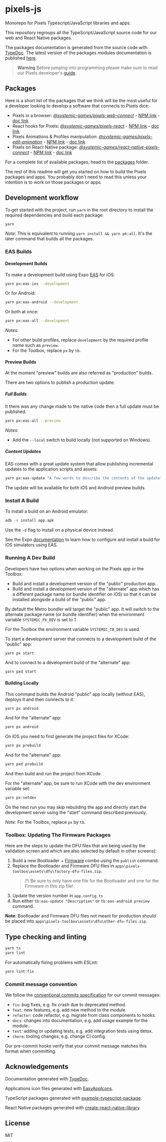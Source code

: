 # pixels-js

Monorepo for Pixels Typescript/JavaScript libraries and apps.

This repository regroups all the TypeScript/JavaScript source code
for our web and React Native packages.

The packages documentation is generated from the source code with
[TypeDoc](https://typedoc.org/).
The latest version of the packages modules documentation is published [here](
    https://gamewithpixels.github.io/pixels-js/index.html
).

> **Warning**
> Before jumping into programming please make sure to read our Pixels developer's
> [guide](https://github.com/GameWithPixels/.github/blob/main/doc/DevelopersGuide.md).

## Packages

Here is a short list of the packages that we think will be the most useful for a developer
looking to develop a software that connects to Pixels dice:

- Pixels in a browser: [*@systemic-games/pixels-web-connect*](
    packages/pixels-web-connect
) - [NPM link](
    https://www.npmjs.com/package/@systemic-games/pixels-web-connect
) - [doc link](
    https://gamewithpixels.github.io/pixels-js/modules/_systemic_games_pixels_web_connect.html
)
- React hooks for Pixels: [*@systemic-games/pixels-react*](
    packages/pixels-react
) - [NPM link](
    https://www.npmjs.com/package/@systemic-games/pixels-react
) - [doc link](
    https://gamewithpixels.github.io/pixels-js/modules/_systemic_games_pixels_react.html
)
- Pixels Animations & Profiles manipulation: [*@systemic-games/pixels-edit-animation*](
    packages/pixels-edit-animation
) - [NPM link](
    https://www.npmjs.com/package/@systemic-games/pixels-edit-animation
) - [doc link](
    https://gamewithpixels.github.io/pixels-js/modules/_systemic_games_pixels_edit_animation.html
)
- Pixels on React Native package: [*@systemic-games/react-native-pixels-connect*](
    packages/react-native-pixels-connect
) - [NPM link](
    https://www.npmjs.com/package/@systemic-games/react-native-pixels-connect
) - [doc link](
    https://gamewithpixels.github.io/pixels-js/modules/_systemic_games_react_native_pixels_connect.html
)

For a complete list of available packages, head to the [packages](packages/) folder.

The rest of this readme will get you started on how to build the Pixels
packages and apps.
You probably don't need to read this unless your intention is to work on
those packages or apps.

## Development workflow

To get started with the project, run `yarn` in the root directory to install
the required dependencies and build each package:

```sh
yarn
```

*Note:* This is equivalent to running `yarn install && yarn pk:all`.
It's the later command that builds all the packages.

### EAS Builds

#### Development Builds

To make a development build using Expo [EAS](
    https://docs.expo.dev/eas/
) for iOS:
```sh
yarn px:eas-ios --development
```
Or for Android:
```sh
yarn px:eas-android --development
```
Or both at once:
```sh
yarn px:eas-all --development
```

*Notes:*
- For other build profiles, replace `development` by the required profile
  name such as `preview`.
- For the Toolbox, replace `px` by `tb`.

#### Preview Builds

At the moment "preview" builds are also referred as "production" builds.

There are two options to publish a production update:

##### Full Builds

It there was any change made to the native code then a full update must be
published.
```sh
yarn px:eas-all --preview
```

*Notes:*
- Add the `--local` switch to build locally (not supported on Windows).

##### Content Updates

EAS comes with a great update system that allow publishing incremental
updates to the application scripts and assets:
```sh
yarn px:eas-update "A few words to describe the contents of the update"
```

The update will be available for both iOS and Android preview builds.

### Install A Build

To install a build on an Android emulator:
```sh
adb -e install app.apk
```

Use the `-d` flag to install on a physical device instead.

See the Expo [documentation](
    https://docs.expo.dev/build-reference/simulators/
) to learn how to configure and install a build for iOS simulators using EAS.

### Running A Dev Build

Developers have two options when working on the Pixels app or the Toolbox:
- Build and install a development version of the "public" production app.
- Build and install a development version of the "alternate" app  which has
a different package name (or bundle identifier on iOS) so that it can be
installed alongside a build of the "public" app.

By default the Metro bundler will target the "public" app.
It will switch to the alternate package name (or bundle identifier) when the
environment variable `SYSTEMIC_PX_DEV` is set to 1

For the Toolbox the environment variable `SYSTEMIC_TB_DEV` is used.

To start a development server that connects to a development build of the
"public" app:
```sh
yarn px start
```

And to connect to a development build of the "alternate" app:
```sh
yarn pxd start
```

#### Building Locally

This command builds the Android "public" app locally (without EAS), deploys it and
then connects to it:
```sh
yarn px android
```
And for the "alternate" app:
```sh
yarn px android
```

On iOS you need to first generate the project files for XCode:
```sh
yarn px prebuild
```
And for the "alternate" app:
```sh
yarn pxd prebuild
```

And then build and run the project from XCode.

For the "alternate" app, be sure to run XCode with the dev environment variable set:
```sh
yarn px:setdev
```

On the next run you may skip rebuilding the app and directly start the development server
using the "start" command described previously.

*Note:* For the Toolbox, replace `px` by `tb`.

### Toolbox: Updating The Firmware Packages

Here are the steps to update the DFU files that are being used by the validation screen 
and which are also selected by default in other screens):

1. Build a new Bootloader + [Firmware](https://github.com/GameWithPixels/DiceFirmware/)
   combo using the `publish` command.
2. Replace the Bootloader and Firmware DFU files in `apps\pixels-toolbox\assets\dfu\factory-dfu-files.zip`.
   > /!\ Be sure to only have one file for the Bootloader and one for the Firmware in this zip file!
3. Update the version number in `app.config.ts`
4. Run either `tb:eas-update "Description"` or `tb:eas-android preview` command.

**Note**: Bootloader and Firmware DFU files not meant for production should be placed into
`apps\pixels-toolbox\assets\dfu\other-dfu-files.zip`.

## Type checking and linting

```sh
yarn ts
yarn lint
```

For automatically fixing problems with ESLint:
```sh
yarn lint:fix
```

### Commit message convention

We follow the [conventional commits specification](https://www.conventionalcommits.org/en) for our commit messages:

- `fix`: bug fixes, e.g. fix crash due to deprecated method.
- `feat`: new features, e.g. add new method to the module.
- `refactor`: code refactor, e.g. migrate from class components to hooks.
- `docs`: changes into documentation, e.g. add usage example for the module..
- `test`: adding or updating tests, e.g. add integration tests using detox.
- `chore`: tooling changes, e.g. change CI config.

Our pre-commit hooks verify that your commit message matches this format when committing.

## Acknowledgements

Documentation generated with [TypeDoc](https://typedoc.org/).

Applications icon files generated with [EasyAppIcons](
    https://easyappicon.com/
).

TypeScript packages generated with [example-typescript-package](
    https://github.com/tomchen/example-typescript-package
).

React Native packages generated with [create-react-native-library](
    https://github.com/callstack/react-native-builder-bob
).

## License

MIT
